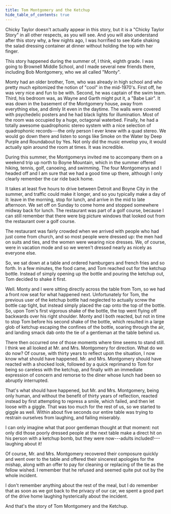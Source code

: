 ```yaml
---
title: Tom Montgomery and the Ketchup
hide_table_of_contents: true
---
```


Chicky Taylor doesn't actually appear in this story, but it is a "Chicky Taylor Story" in all other respects, as you will see. And you will also understand after this story why, a few nights ago, I was horrified to see Katie shaking the salad dressing container at dinner without holding the top with her finger.

This story happened during the summer of, I think, eighth grade. I was going to Brownell Middle School, and I made several new friends there, including Bob Montgomery, who we all called "Monty".

Monty had an older brother, Tom, who was already in high school and who pretty much epitomized the notion of "cool" in the mid-1970's. First off, he was very nice and fun to be with. Second, he was captain of the swim team. Third, his bedroom was, as Wayne and Garth might put it, a "Babe Lair". It was down in the basement of the Montgomery house, away from everything else, and dimly lit even in the daytime. The walls were covered with psychedelic posters and he had black lights for illumination. Most of the room was occupied by a huge, octagonal waterbed. Finally, he had a totally awesome quadrophonic stereo system with a nice selection of quadrophonic records---the only person I ever knew with a quad stereo. We would go down there and listen to songs like Smoke on the Water by Deep Purple and Roundabout by Yes. Not only did the music envelop you, it would actually spin around the room at times. It was incredible.

During this summer, the Montgomerys invited me to accompany them on a weekend trip up north to Boyne Mountain, which in the summer offered hiking, tennis, golf, canoeing, and swimming. The four Montgomerys and I headed off and I am sure that we had a good time up there, although I only clearly remember the car ride back home.

It takes at least five hours to drive between Detroit and Boyne City in the summer, and traffic could make it longer, and so you typically make a day of it: leave in the morning, stop for lunch, and arrive in the mid to late afternoon. We set off on Sunday to come home and stopped somewhere midway back for lunch. The restaurant was part of a golf course, because I can still remember that there were big picture windows that looked out from the restaurant over a golf course.

The restaurant was fairly crowded when we arrived with people who had just come from church, and so most people were dressed up: the men had on suits and ties, and the women were wearing nice dresses. We, of course, were in vacation mode and so we weren't dressed nearly as nicely as everyone else.

So, we sat down at a table and ordered hamburgers and french fries and so forth. In a few minutes, the food came, and Tom reached out for the ketchup bottle. Instead of simply opening up the bottle and pouring the ketchup out, Tom decided to shake it first.

Well. Monty and I were sitting directly across the table from Tom, so we had a front row seat for what happened next. Unfortunately for Tom, the previous user of the ketchup bottle had neglected to actually screw the bottle cap tight, but instead simply placed the cap onto the top of the bottle. So, upon Tom's first vigorous shake of the bottle, the top went flying off backwards over his right shoulder. Monty and I both reacted, but not in time to stop Tom before his second shake of the bottle, which resulted in a large glob of ketchup escaping the confines of the bottle, soaring through the air, and landing smack dab onto the tie of a gentleman at the table behind us.

There then occurred one of those moments where time seems to stand still. I think we all looked at Mr. and Mrs. Montgomery for direction. What do we do now? Of course, with thirty years to reflect upon the situation, I now know what should have happened. Mr. and Mrs. Montgomery should have reacted with a shocked look, followed by a quick reprimand to Tom for being so careless with the ketchup, and finally with an immediate expression of concern and remorse to the diner whose lunch had been so abruptly interrupted.

That's what should have happened, but Mr. and Mrs. Montgomery, being only human, and without the benefit of thirty years of reflection, reacted instead by first attempting to repress a smile, which failed, and then let loose with a giggle. That was too much for the rest of us, so we started to giggle as well. Within about five seconds our entire table was trying to restrain ourselves from laughing, and failing miserably.

I can only imagine what that poor gentleman thought at that moment: not only did those poorly dressed people at the next table make a direct hit on his person with a ketchup bomb, but they were now---adults included!--- laughing about it!

Of course, Mr. and Mrs. Montgomery recovered their composure quickly and went over to the table and offered their sincerest apologies for the mishap, along with an offer to pay for cleaning or replacing of the tie as the fellow wished. I remember that he refused and seemed quite put out by the whole incident.

I don't remember anything about the rest of the meal, but I do remember that as soon as we got back to the privacy of our car, we spent a good part of the drive home laughing hysterically about the incident.

And that's the story of Tom Montgomery and the Ketchup.

